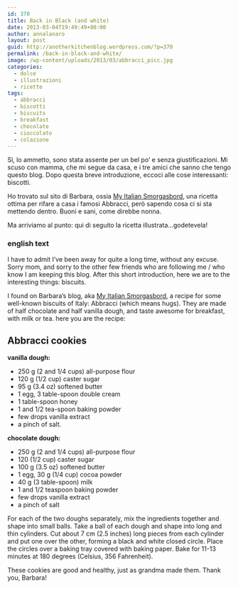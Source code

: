 ```yaml
---
id: 370
title: Back in Black (and white)
date: 2013-03-04T19:49:49+00:00
author: annalanaro
layout: post
guid: http://anotherkitchenblog.wordpress.com/?p=370
permalink: /back-in-black-and-white/
image: /wp-content/uploads/2013/03/abbracci_picc.jpg
categories:
  - dolce
  - illustrazioni
  - ricette
tags:
  - abbracci
  - biscotti
  - biscuits
  - breakfast
  - chocolate
  - cioccolato
  - colazione
---
```

Sì, lo ammetto, sono stata assente per un bel po&#8217; e senza giustificazioni. Mi scuso con mamma, che mi segue da casa, e i tre amici che sanno che tengo questo blog. Dopo questa breve introduzione, eccoci alle cose interessanti: biscotti.

Ho trovato sul sito di Barbara, ossia <a title="My Italian Smorgasbord" href="http://www.myitaliansmorgasbord.com/2011/11/20/abbracci-chocolate-vanilla-hug-cookies/" target="_blank">My Italian Smorgasbord</a>, una ricetta ottima per rifare a casa i famosi Abbracci, però sapendo cosa ci si sta mettendo dentro. Buoni e sani, come direbbe nonna.

Ma arriviamo al punto: qui di seguito la ricetta illustrata&#8230;godetevela!

### english text

I have to admit I&#8217;ve been away for quite a long time, without any excuse. Sorry mom, and sorry to the other few friends who are following me / who know I am keeping this blog. After this short introduction, here we are to the interesting things: biscuits.

I found on Barbara&#8217;s blog, aka <a title="My Italian Smorgasbord" href="http://www.myitaliansmorgasbord.com/2011/11/20/abbracci-chocolate-vanilla-hug-cookies/" target="_blank">My Italian Smorgasbord</a>, a recipe for some well-known biscuits of Italy: Abbracci (which means hugs). They are made of half chocolate and half vanilla dough, and taste awesome for breakfast, with milk or tea. here you are the recipe:

## Abbracci cookies

**vanilla dough:**
* 250 g (2 and 1/4 cups) all-purpose flour
* 120 g (1/2 cup) caster sugar
* 95 g (3.4 oz) softened butter
* 1 egg, 3 table-spoon double cream
* 1 table-spoon honey
* 1 and 1/2 tea-spoon baking powder
* few drops vanilla extract
* a pinch of salt.

**chocolate dough:**
* 250 g (2 and 1/4 cups) all-purpose flour
* 120 (1/2 cup) caster sugar
* 100 g (3.5 oz) softened butter
* 1 egg, 30 g (1/4 cup) cocoa powder
* 40 g (3 table-spoon) milk
* 1 and 1/2 teaspoon baking powder
* few drops vanilla extract
* a pinch of salt

For each of the two doughs separately, mix the ingredients together and shape into small balls. Take a ball of each dough and shape into long and thin cylinders. Cut about 7 cm (2.5 inches) long pieces from each cylinder and put one over the other, forming a black and white closed circle. Place the circles over a baking tray covered with baking paper. Bake for 11-13 minutes at 180 degrees (Celsius, 356 Fahrenheit).

These cookies are good and healthy, just as grandma made them. Thank you, Barbara!